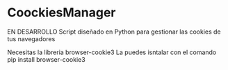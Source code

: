 # CoockiesManager
EN DESARROLLO
Script diseñado en Python para gestionar las cookies de tus navegadores

Necesitas la libreria browser-cookie3
La puedes isntalar con el comando pip install browser-cookie3
